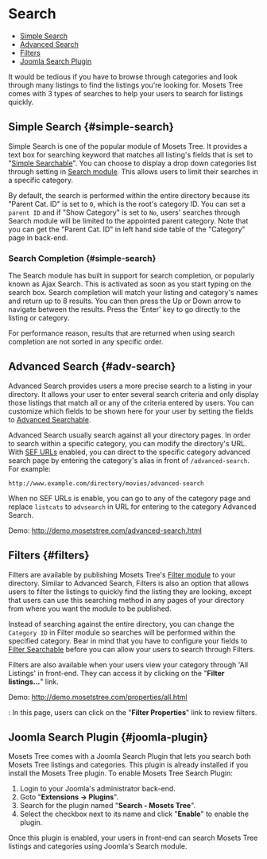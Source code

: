 # Search

- [Simple Search]({{version}}/search#simple-search)
- [Advanced Search]({{version}}/search#adv-search)
- [Filters]({{version}}/search#filters)
- [Joomla Search Plugin]({{version}}/search#joomla-plugin)

It would be tedious if you have to browse through categories and look through many listings to find the listings you're looking for. Mosets Tree comes with 3 types of searches to help your users to search for listings quickly.

## Simple Search {#simple-search}
Simple Search is one of the popular module of Mosets Tree. It provides a text box for searching keyword that matches all listing's fields that is set to "[Simple Searchable]({{version}}/fields#simple-searchable)". You can choose to display a drop down categories list through setting in [Search module]({{version}}/modules#mod-mt-search). This allows users to limit their searches in a specific category.

By default, the search is performed within the entire directory because its "Parent Cat. ID" is set to `0`, which is the root's category ID. You can set a `parent ID` and if "Show Category" is set to `No`, users' searches through Search module will be limited to the appointed parent category. Note that you can get the "Parent Cat. ID" in left hand side table of the "Category" page in back-end.

### Search Completion {#simple-search}

The Search module has built in support for search completion, or popularly known as Ajax Search. This is activated as soon as you start typing on the search box. Search completion will match your listing and category's names and return up to 8 results. You can then press the Up or Down arrow to navigate between the results. Press the 'Enter' key to go directly to the listing or category. 

For performance reason, results that are returned when using search completion are not sorted in any specific order.

## Advanced Search {#adv-search}
Advanced Search provides users a more precise search to a listing in your directory. It allows your user to enter several search criteria and only display those listings that match all or any of the criteria entered by users. You can customize which fields to be shown here for your user by setting the fields to [Advanced Searchable]({{version}}/fields#advanced-searchable).

Advanced Search usually search against all your directory pages. In order to search within a specific category, you can modify the directory's URL. With [SEF URLs]({{version}}/configuration#sefurls) enabled, you can direct to the specific category advanced search page by entering the category's alias in front of `/advanced-search`. For example: 
    
    http://www.example.com/directory/movies/advanced-search
    
When no SEF URLs is enable, you can go to any of the category page and replace `listcats` to `advsearch` in URL for entering to the category Advanced Search.

Demo: http://demo.mosetstree.com/advanced-search.html

## Filters {#filters}
Filters are available by publishing Mosets Tree's [Filter module]({{version}}/modules#mod-mt-filter) to your directory. Similar to Advanced Search, Filters is also an option that allows users to filter the listings to quickly find the listing they are looking, except that users can use this searching method in any pages of your directory from where you want the module to be published.

Instead of searching against the entire directory, you can change the `Category ID` in Filter module so searches will be performed within the specified category. Bear in mind that you have to configure your fields to [Filter Searchable]({{version}}/fields#filter-searchable) before you can allow your users to search through Filters.

Filters are also available when your users view your category through 'All Listings' in front-end. They can access it by clicking on the "**Filter listings...**" link.

Demo: http://demo.mosetstree.com/properties/all.html

: In this page, users can click on the "**Filter Properties**" link to review filters. 

## Joomla Search Plugin {#joomla-plugin}

Mosets Tree comes with a Joomla Search Plugin that lets you search both Mosets Tree listings and categories. This plugin is already installed if you install the Mosets Tree plugin. To enable Mosets Tree Search Plugin:

1. Login to your Joomla's administrator back-end.
2. Goto "**Extensions -> Plugins**".
3. Search for the plugin named "**Search - Mosets Tree**".
4. Select the checkbox next to its name and click "**Enable**" to enable the plugin.

Once this plugin is enabled, your users in front-end can search Mosets Tree listings and categories using Joomla's Search module.